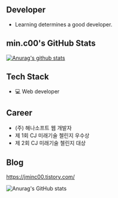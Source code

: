 ## Developer
- Learning determines a good developer. 

## min.c00's GitHub Stats
 [![Anurag's github stats](https://github-readme-stats.vercel.app/api?username=MinChangJeong)](https://github.com/anuraghazra/github-readme-stats)

## Tech Stack
 - 💻 Web developer

 ## Career
 - (주) 해나소프트 웹 개발자
 - 제 1회 CJ 미래기술 첼린지 우수상
 - 제 2회 CJ 미래기술 첼린지 대상

## Blog
https://jminc00.tistory.com/

![Anurag's GitHub stats](https://github-readme-stats.vercel.app/api?username=MinChangJeong&theme=dark&show_icons=true)
